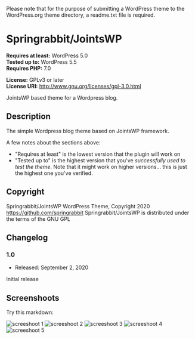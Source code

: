 Please note that for the purpose of submitting a WordPress theme to the WordPress.org theme directory,
a readme.txt file is required.


# Springrabbit/JointsWP

**Requires at least:** WordPress 5.0  
**Tested up to:** WordPress 5.5  
**Requires PHP:** 7.0

**License:** GPLv3 or later  
**License URI:** http://www.gnu.org/licenses/gpl-3.0.html  

JointsWP based theme for a Wordpress blog.

## Description

The simple Wordpress blog theme based on JointsWP framework.


A few notes about the sections above:

*   "Requires at least" is the lowest version that the plugin will work on
*   "Tested up to" is the highest version that you've *successfully used to test the theme*. Note that it might work on
higher versions... this is just the highest one you've verified.

## Copyright

Springrabbit/JointsWP WordPress Theme, Copyright 2020 https://github.com/springrabbit
Springrabbit/JointsWP is distributed under the terms of the GNU GPL

## Changelog

### 1.0
* Released: September 2, 2020

Initial release

## Screenshoots

Try this markdown:

![screeshoot 1](https://user-images.githubusercontent.com/8530916/92098767-50ab0b00-ede2-11ea-87f6-4d97b56c527f.jpg)
![screeshoot 2](https://user-images.githubusercontent.com/8530916/92098768-5143a180-ede2-11ea-94fc-6d6fc7e30944.jpg)
![screeshoot 3](https://user-images.githubusercontent.com/8530916/92098776-53a5fb80-ede2-11ea-8488-d72c3746dba0.jpg)
![screeshoot 4](https://user-images.githubusercontent.com/8530916/92098779-56085580-ede2-11ea-965c-df39560bf409.jpg)
![screeshoot 5](https://user-images.githubusercontent.com/8530916/92098786-59034600-ede2-11ea-8de5-0da64066f2b2.jpg)
